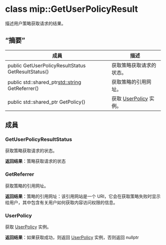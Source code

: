 # <a name="class-mipgetuserpolicyresult"></a>class mip::GetUserPolicyResult 
描述用户策略获取请求的结果。
  
## <a name="summary"></a>“摘要”
 成員                        | 描述                                
--------------------------------|---------------------------------------------
 public GetUserPolicyResultStatus GetResultStatus()  |  获取策略获取请求的状态。
public std::shared_ptr<std::string> GetReferrer()  |  获取策略的引用网址。
public std::shared_ptr<UserPolicy> GetPolicy()  |  获取 [UserPolicy](class_mip_userpolicy.md) 实例。
  
## <a name="members"></a>成員
  
### <a name="getuserpolicyresultstatus"></a>GetUserPolicyResultStatus
获取策略获取请求的状态。

  
**返回结果**：策略获取请求的状态
  
### <a name="getreferrer"></a>GetReferrer
获取策略的引用网址。

  
**返回结果**：策略的引用网址：该引用网站是一个 URI，它会在获取策略失败时显示给用户，其中包含有关用户如何获取内容访问权限的信息。
  
### <a name="userpolicy"></a>UserPolicy
获取 [UserPolicy](class_mip_userpolicy.md) 实例。

  
**返回结果**：如果获取成功，则返回 [UserPolicy](class_mip_userpolicy.md) 实例，否则返回 nullptr